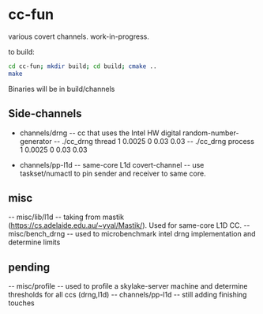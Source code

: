 # cc-fun
various covert channels. work-in-progress.

to build: 
```sh
cd cc-fun; mkdir build; cd build; cmake ..
make
```
Binaries will be in build/channels

## Side-channels
- channels/drng     -- cc that uses the Intel HW digital random-number-generator
  -- ./cc_drng thread 1 0.0025 0 0.03 0.03
  -- ./cc_drng process 1 0.0025 0 0.03 0.03
  
- channels/pp-l1d   -- same-core L1d covert-channel
  -- use taskset/numactl to pin sender and receiver to same core.
## misc
-- misc/lib/l1d     -- taking from mastik (https://cs.adelaide.edu.au/~yval/Mastik/). Used for same-core L1D CC.
-- misc/bench_drng  -- used to microbenchmark intel drng implementation and determine limits

## pending
-- misc/profile     -- used to profile a skylake-server machine and determine thresholds for all ccs (drng,l1d)
-- channels/pp-l1d  -- still adding finishing touches
